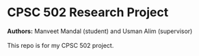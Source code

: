 # CPSC 502 Research Project
**Authors:** Manveet Mandal (student) and Usman Alim (supervisor)
\
\
This repo is for my CPSC 502 project. 